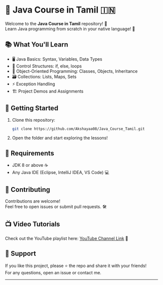 # 🎉 Java Course in Tamil 🇮🇳

Welcome to the **Java Course in Tamil** repository! 👋  
Learn Java programming from scratch in your native language! 🌱

## 📚 What You'll Learn

- 🖥️ Java Basics: Syntax, Variables, Data Types
- 🔄 Control Structures: if, else, loops
- 🧩 Object-Oriented Programming: Classes, Objects, Inheritance
- 🗃️ Collections: Lists, Maps, Sets
- ⚡ Exception Handling
- 🏗️ Project Demos and Assignments

## 🚀 Getting Started

1. Clone this repository:  
   ```bash
   git clone https://github.com/Akshayaa08/Java_Course_Tamil.git
   ```
2. Open the folder and start exploring the lessons!

## 📝 Requirements

- JDK 8 or above ☕
- Any Java IDE (Eclipse, IntelliJ IDEA, VS Code) 💻

## 🤝 Contributing

Contributions are welcome!  
Feel free to open issues or submit pull requests. 🛠️

## 📺 Video Tutorials

Check out the YouTube playlist here: [YouTube Channel Link](#) 🎥

## 🙏 Support

If you like this project, please ⭐ the repo and share it with your friends!  
For any questions, open an issue or contact me.

---

